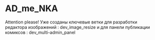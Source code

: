 # AD_me_NKA

Attention please!
Уже созданы ключевые ветки для разработки редактора изображений : dev_image_resize и для панели публикации комиксов : dev_multi-admin_panel
